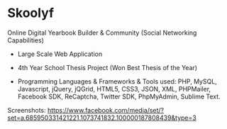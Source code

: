 # Skoolyf
Online Digital Yearbook Builder &amp; Community (Social Networking Capabilities)

- Large Scale Web Application 

- 4th Year School Thesis Project (Won Best Thesis of the Year)

- Programming Languages & Frameworks & Tools used: 
PHP, MySQL, Javascript, jQuery, jQGrid, HTML5, CSS3, JSON, XML, PHPMailer, Facebook SDK, ReCaptcha, Twitter SDK, PhpMyAdmin, Sublime Text. 

Screenshots: https://www.facebook.com/media/set/?set=a.685950331421221.1073741832.100000187808439&type=3
